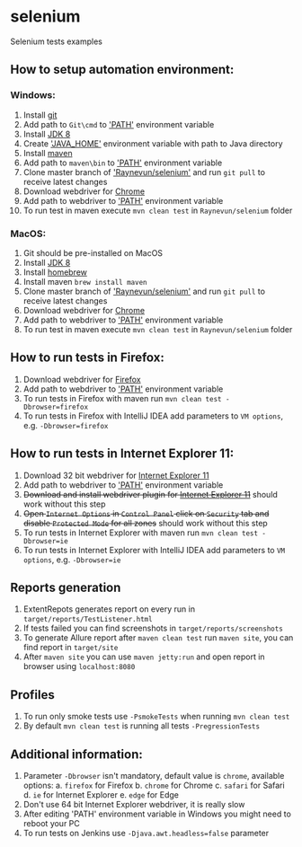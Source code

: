 # selenium
Selenium tests examples

## How to setup automation environment:
### Windows:
1. Install [git](https://git-scm.com/downloads)
2. Add path to `Git\cmd` to ['PATH'](https://java.com/en/download/help/path.xml) environment variable
3. Install [JDK 8](http://www.oracle.com/technetwork/java/javase/downloads/index.html)
4. Create ['JAVA_HOME'](https://confluence.atlassian.com/doc/setting-the-java_home-variable-in-windows-8895.html) environment variable with path to Java directory
5. Install [maven](https://maven.apache.org/download.cgi)
6. Add path to `maven\bin` to ['PATH'](https://java.com/en/download/help/path.xml) environment variable
7. Clone master branch of ['Raynevun/selenium'](https://github.com/Raynevun/selenium) and run `git pull` to receive latest changes
8. Download webdriver for [Chrome](https://sites.google.com/a/chromium.org/chromedriver/downloads)
9. Add path to webdriver to ['PATH'](https://java.com/en/download/help/path.xml) environment variable
10. To run test in maven execute `mvn clean test` in `Raynevun/selenium` folder

### MacOS:
1. Git should be pre-installed on MacOS
2. Install [JDK 8](http://www.oracle.com/technetwork/java/javase/downloads/index.html)
3. Install [homebrew](http://brew.sh/)
4. Install maven `brew install maven`
5. Clone master branch of ['Raynevun/selenium'](https://github.com/Raynevun/selenium) and run `git pull` to receive latest changes
6. Download webdriver for [Chrome](https://sites.google.com/a/chromium.org/chromedriver/downloads)
7. Add path to webdriver to ['PATH'](https://java.com/en/download/help/path.xml) environment variable
8. To run test in maven execute `mvn clean test` in `Raynevun/selenium` folder

## How to run tests in Firefox:
1. Download webdriver for [Firefox](https://github.com/mozilla/geckodriver/releases)
2. Add path to webdriver to ['PATH'](https://java.com/en/download/help/path.xml) environment variable
3. To run tests in Firefox with maven run `mvn clean test -Dbrowser=firefox`
4. To run tests in Firefox with IntelliJ IDEA add parameters to `VM options`, e.g. `-Dbrowser=firefox`

## How to run tests in Internet Explorer 11:
1. Download 32 bit webdriver for [Internet Explorer 11](http://www.seleniumhq.org/download/)
2. Add path to webdriver to ['PATH'](https://java.com/en/download/help/path.xml) environment variable
3. ~~Download and install webdriver plugin for [Internet Explorer 11](https://www.microsoft.com/en-us/download/details.aspx?id=44069)~~ should work without this step
4. ~~Open `Internet Options` in `Control Panel` click on `Security` tab and disable `Protected Mode` for all zones~~ should work without this step
5. To run tests in Internet Explorer with maven run `mvn clean test -Dbrowser=ie`
6. To run tests in Internet Explorer with IntelliJ IDEA add parameters to `VM options`, e.g. `-Dbrowser=ie`

## Reports generation
1. ExtentRepots generates report on every run in `target/reports/TestListener.html`
2. If tests failed you can find screenshots in `target/reports/screenshots`
3. To generate Allure report after `maven clean test` run `maven site`, you can find report in `target/site`
4. After `maven site` you can use `maven jetty:run` and open report in browser using `localhost:8080`

## Profiles
1. To run only smoke tests use `-PsmokeTests` when running `mvn clean test`
2. By default `mvn clean test` is running all tests `-PregressionTests`

## Additional information:
1. Parameter `-Dbrowser` isn't mandatory, default value is `chrome`, available options:
  a. `firefox` for Firefox
  b. `chrome` for Chrome
  c. `safari` for Safari
  d. `ie` for Internet Explorer 
  e. `edge` for Edge
2. Don't use 64 bit Internet Explorer webdriver, it is really slow
3. After editing 'PATH' environment variable in Windows you might need to reboot your PC
4. To run tests on Jenkins use `-Djava.awt.headless=false` parameter